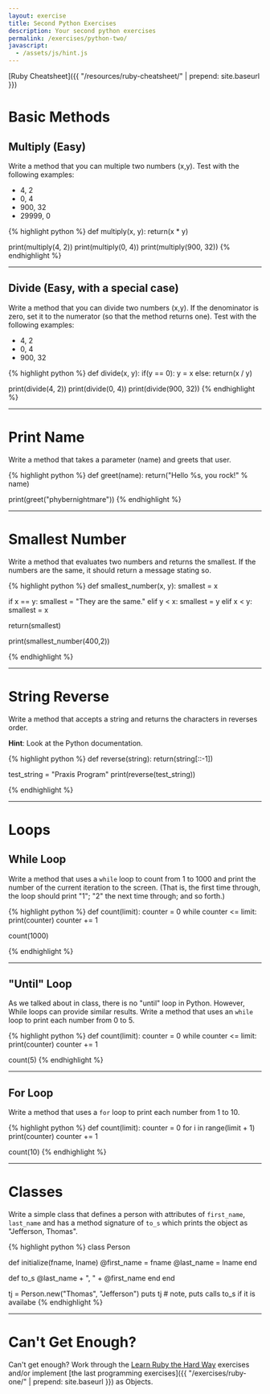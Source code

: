 ```yaml
---
layout: exercise
title: Second Python Exercises
description: Your second python exercises
permalink: /exercises/python-two/
javascript:
  - /assets/js/hint.js
---
```


[Ruby Cheatsheet]({{ "/resources/ruby-cheatsheet/" | prepend: site.baseurl }})


# Basic Methods

## Multiply (Easy)
Write a method that you can multiple two numbers (x,y). Test with the
following examples:

* 4, 2
* 0, 4
* 900, 32
* 29999, 0

{% highlight python %}
def multiply(x, y):
  return(x * y)

print(multiply(4, 2))
print(multiply(0, 4))
print(multiply(900, 32))
{% endhighlight %}
<hr/>

## Divide (Easy, with a special case)

Write a method that you can divide two numbers (x,y). If the denominator is
zero, set it to the numerator (so that the method returns one). Test with the
following examples:

* 4, 2
* 0, 4
* 900, 32

{% highlight python %}
def divide(x, y):
  if(y == 0):
    y = x
  else:
    return(x / y)

print(divide(4, 2))
print(divide(0, 4))
print(divide(900, 32))
{% endhighlight %}

<hr/>

# Print Name
Write a method that takes a parameter (name) and greets that user.

{% highlight python %}
def greet(name):
  return("Hello %s, you rock!" % name)

print(greet("phybernightmare"))
{% endhighlight %}

<hr/>

# Smallest Number

Write a method that evaluates two numbers and returns the smallest. If the
numbers are the same, it should return a message stating so.

{% highlight python %}
def smallest_number(x, y):
  smallest = x

  if x == y:
    smallest = "They are the same."
  elif y < x:
    smallest = y
  elif x < y:
    smallest = x

  return(smallest)

print(smallest_number(400,2))

{% endhighlight %}

<hr/>

# String Reverse

Write a method that accepts a string and returns the characters in reverses order.

**Hint**: Look at the Python documentation.

{% highlight python %}
def reverse(string):
  return(string[::-1])

test_string = "Praxis Program"
print(reverse(test_string))

{% endhighlight %}

<hr/>

# Loops

## While Loop

Write a method that uses a `while` loop to count from 1 to 1000 and print the
number of the current iteration to the screen. (That is, the first time
through, the loop should print "1"; "2" the next time through; and so forth.)

{% highlight python %}
def count(limit):
  counter = 0
  while counter <= limit:
    print(counter)
    counter += 1

count(1000)

{% endhighlight %}
<hr/>

## "Until" Loop

As we talked about in class, there is no "until" loop in Python. However, While loops can provide similar results. Write a method that uses an `while` loop to print each number from 0 to 5.

{% highlight python %}
def count(limit):
  counter = 0
  while counter <= limit:
    print(counter)
    counter += 1

count(5)
{% endhighlight %}
<hr/>

## For Loop

Write a method that uses a `for` loop to print each number from 1 to 10.

{% highlight python %}
def count(limit):
  counter = 0
  for i in range(limit + 1)
    print(counter)
    counter += 1

count(10)
{% endhighlight %}

<hr/>

# Classes

Write a simple class that defines a person with attributes of
`first_name`, `last_name` and has a method signature of `to_s` which
prints the object as "Jefferson, Thomas".

{% highlight python %}
class Person

  def initialize(fname, lname)
    @first_name = fname
    @last_name = lname
  end

  def to_s
    @last_name + ", " + @first_name
  end
end

tj = Person.new("Thomas", "Jefferson")
puts tj # note, puts calls to_s if it is availabe
{% endhighlight %}
<hr/>

# Can't Get Enough?
Can't get enough? Work through the [Learn Ruby the Hard
Way](http://ruby.learncodethehardway.org/book/) exercises and/or
implement [the last programming exercises]({{ "/exercises/ruby-one/" | prepend: site.baseurl }}) as Objects.
